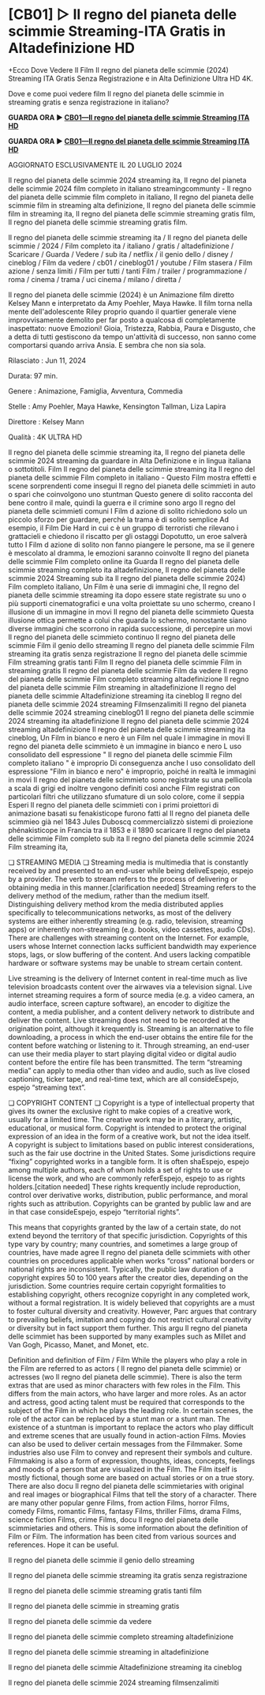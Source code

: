 # [CB01] ▷ Il regno del pianeta delle scimmie Streaming-ITA Gratis in Altadefinizione HD

+Ecco Dove Vedere Il Film Il regno del pianeta delle scimmie (2024) Streaming ITA Gratis Senza Registrazione e in Alta Definizione Ultra HD 4K.

Dove e come puoi vedere film Il regno del pianeta delle scimmie in streaming gratis e senza registrazione in italiano?

**GUARDA ORA ▶️ [CB01—Il regno del pianeta delle scimmie Streaming ITA HD](https://is.gd/OGmhaV)**

**GUARDA ORA ▶️ [CB01—Il regno del pianeta delle scimmie Streaming ITA HD](https://is.gd/OGmhaV)**

AGGIORNATO ESCLUSIVAMENTE IL 20 LUGLIO 2024

Il regno del pianeta delle scimmie 2024 streaming ita, Il regno del pianeta delle scimmie 2024 film completo in italiano streamingcommunty - Il regno del pianeta delle scimmie film completo in italiano, Il regno del pianeta delle scimmie film in streaming alta definizione, Il regno del pianeta delle scimmie film in streaming ita, Il regno del pianeta delle scimmie streaming gratis film, Il regno del pianeta delle scimmie streaming gratis film.

Il regno del pianeta delle scimmie streaming ita / Il regno del pianeta delle scimmie / 2024 / Film completo ita / italiano / gratis / altadefinizione / Scaricare / Guarda / Vedere / sub ita / netflix / il genio dello / disney / cineblog / Film da vedere / cb01 / cineblog01 / youtube / Film stasera / Film azione / senza limiti / Film per tutti / tanti Film / trailer / programmazione / roma / cinema / trama / uci cinema / milano / diretta /

Il regno del pianeta delle scimmie (2024) è un Animazione film diretto Kelsey Mann e interpretato da Amy Poehler, Maya Hawke. Il film torna nella mente dell'adolescente Riley proprio quando il quartier generale viene improvvisamente demolito per far posto a qualcosa di completamente inaspettato: nuove Emozioni! Gioia, Tristezza, Rabbia, Paura e Disgusto, che a detta di tutti gestiscono da tempo un'attività di successo, non sanno come comportarsi quando arriva Ansia. E sembra che non sia sola.

Rilasciato : Jun 11, 2024

Durata: 97 min.

Genere : Animazione, Famiglia, Avventura, Commedia

Stelle : Amy Poehler, Maya Hawke, Kensington Tallman, Liza Lapira

Direttore : Kelsey Mann

Qualità : 4K ULTRA HD

Il regno del pianeta delle scimmie streaming ita, Il regno del pianeta delle scimmie 2024 streaming da guardare in Alta Definizione e in lingua italiana o sottotitoli. Film Il regno del pianeta delle scimmie streaming ita Il regno del pianeta delle scimmie Film completo in italiano - Questo Film mostra effetti e scene sorprendenti come insegui Il regno del pianeta delle scimmieti in auto o spari che coinvolgono uno stuntman Questo genere di solito racconta del bene contro il male, quindi la guerra e il crimine sono argo Il regno del pianeta delle scimmieti comuni I Film d azione di solito richiedono solo un piccolo sforzo per guardare, perché la trama è di solito semplice Ad esempio, il Film Die Hard in cui c è un gruppo di terroristi che rilevano i grattacieli e chiedono il riscatto per gli ostaggi Dopotutto, un eroe salverà tutto I Film d azione di solito non fanno piangere le persone, ma se il genere è mescolato al dramma, le emozioni saranno coinvolte Il regno del pianeta delle scimmie Film completo online ita Guarda Il regno del pianeta delle scimmie streaming completo ita altadefinizione, Il regno del pianeta delle scimmie 2024 Streaming sub ita Il regno del pianeta delle scimmie 2024) Film completo italiano, Un Film è una serie di immagini che, Il regno del pianeta delle scimmie streaming ita dopo essere state registrate su uno o più supporti cinematografici e una volta proiettate su uno schermo, creano l illusione di un immagine in movi Il regno del pianeta delle scimmieto Questa illusione ottica permette a colui che guarda lo schermo, nonostante siano diverse immagini che scorrono in rapida successione, di percepire un movi Il regno del pianeta delle scimmieto continuo Il regno del pianeta delle scimmie Film il genio dello streaming Il regno del pianeta delle scimmie Film streaming ita gratis senza registrazione Il regno del pianeta delle scimmie Film streaming gratis tanti Film Il regno del pianeta delle scimmie Film in streaming gratis Il regno del pianeta delle scimmie Film da vedere Il regno del pianeta delle scimmie Film completo streaming altadefinizione Il regno del pianeta delle scimmie Film streaming in altadefinizione Il regno del pianeta delle scimmie Altadefinizione streaming ita cineblog Il regno del pianeta delle scimmie 2024 streaming Filmsenzalimiti Il regno del pianeta delle scimmie 2024 streaming cineblog01 Il regno del pianeta delle scimmie 2024 streaming ita altadefinizione Il regno del pianeta delle scimmie 2024 streaming altadefinizione Il regno del pianeta delle scimmie streaming ita cineblog, Un Film in bianco e nero è un Film nel quale l immagine in movi Il regno del pianeta delle scimmieto è un immagine in bianco e nero L uso consolidato dell espressione " Il regno del pianeta delle scimmie Film completo italiano " è improprio Di conseguenza anche l uso consolidato dell espressione "Film in bianco e nero" è improprio, poiché in realtà le immagini in movi Il regno del pianeta delle scimmieto sono registrate su una pellicola a scala di grigi ed inoltre vengono definiti così anche Film registrati con particolari filtri che utilizzano sfumature di un solo colore, come il seppia Esperi Il regno del pianeta delle scimmieti con i primi proiettori di animazione basati su fenakisticope furono fatti al Il regno del pianeta delle scimmieo già nel 1843 Jules Duboscq commercializzò sistemi di proiezione phénakisticope in Francia tra il 1853 e il 1890 scaricare Il regno del pianeta delle scimmie Film completo sub ita Il regno del pianeta delle scimmie 2024 Film streaming ita,

❏ STREAMING MEDIA ❏ Streaming media is multimedia that is constantly received by and presented to an end-user while being deliveEspejo, espejo by a provider. The verb to stream refers to the process of delivering or obtaining media in this manner.[clarification needed] Streaming refers to the delivery method of the medium, rather than the medium itself. Distinguishing delivery method krom the media distributed applies specifically to telecommunications networks, as most of the delivery systems are either inherently streaming (e.g. radio, television, streaming apps) or inherently non-streaming (e.g. books, video cassettes, audio CDs). There are challenges with streaming content on the Internet. For example, users whose Internet connection lacks sufficient bandwidth may experience stops, lags, or slow buffering of the content. And users lacking compatible hardware or software systems may be unable to stream certain content.

Live streaming is the delivery of Internet content in real-time much as live television broadcasts content over the airwaves via a television signal. Live internet streaming requires a form of source media (e.g. a video camera, an audio interface, screen capture software), an encoder to digitize the content, a media publisher, and a content delivery network to distribute and deliver the content. Live streaming does not need to be recorded at the origination point, although it krequently is. Streaming is an alternative to file downloading, a process in which the end-user obtains the entire file for the content before watching or listening to it. Through streaming, an end-user can use their media player to start playing digital video or digital audio content before the entire file has been transmitted. The term “streaming media” can apply to media other than video and audio, such as live closed captioning, ticker tape, and real-time text, which are all consideEspejo, espejo “streaming text”.

❏ COPYRIGHT CONTENT ❏ Copyright is a type of intellectual property that gives its owner the exclusive right to make copies of a creative work, usually for a limited time. The creative work may be in a literary, artistic, educational, or musical form. Copyright is intended to protect the original expression of an idea in the form of a creative work, but not the idea itself. A copyright is subject to limitations based on public interest considerations, such as the fair use doctrine in the United States. Some jurisdictions require “fixing” copyrighted works in a tangible form. It is often shaEspejo, espejo among multiple authors, each of whom holds a set of rights to use or license the work, and who are commonly referEspejo, espejo to as rights holders.[citation needed] These rights krequently include reproduction, control over derivative works, distribution, public performance, and moral rights such as attribution. Copyrights can be granted by public law and are in that case consideEspejo, espejo “territorial rights”.

This means that copyrights granted by the law of a certain state, do not extend beyond the territory of that specific jurisdiction. Copyrights of this type vary by country; many countries, and sometimes a large group of countries, have made agree Il regno del pianeta delle scimmiets with other countries on procedures applicable when works “cross” national borders or national rights are inconsistent. Typically, the public law duration of a copyright expires 50 to 100 years after the creator dies, depending on the jurisdiction. Some countries require certain copyright formalities to establishing copyright, others recognize copyright in any completed work, without a formal registration. It is widely believed that copyrights are a must to foster cultural diversity and creativity. However, Parc argues that contrary to prevailing beliefs, imitation and copying do not restrict cultural creativity or diversity but in fact support them further. This argu Il regno del pianeta delle scimmiet has been supported by many examples such as Millet and Van Gogh, Picasso, Manet, and Monet, etc.

Definition and definition of Film / Film While the players who play a role in the Film are referred to as actors ( Il regno del pianeta delle scimmie) or actresses (wo Il regno del pianeta delle scimmie). There is also the term extras that are used as minor characters with few roles in the Film. This differs from the main actors, who have larger and more roles. As an actor and actress, good acting talent must be required that corresponds to the subject of the Film in which he plays the leading role. In certain scenes, the role of the actor can be replaced by a stunt man or a stunt man. The existence of a stuntman is important to replace the actors who play difficult and extreme scenes that are usually found in action-action Films. Movies can also be used to deliver certain messages from the Filmmaker. Some industries also use Film to convey and represent their symbols and culture. Filmmaking is also a form of expression, thoughts, ideas, concepts, feelings and moods of a person that are visualized in the Film. The Film itself is mostly fictional, though some are based on actual stories or on a true story. There are also docu Il regno del pianeta delle scimmietaries with original and real images or biographical Films that tell the story of a character. There are many other popular genre Films, from action Films, horror Films, comedy Films, romantic Films, fantasy Films, thriller Films, drama Films, science fiction Films, crime Films, docu Il regno del pianeta delle scimmietaries and others. This is some information about the definition of Film or Film. The information has been cited from various sources and references. Hope it can be useful.

Il regno del pianeta delle scimmie il genio dello streaming

Il regno del pianeta delle scimmie streaming ita gratis senza registrazione

Il regno del pianeta delle scimmie streaming gratis tanti film

Il regno del pianeta delle scimmie in streaming gratis

Il regno del pianeta delle scimmie da vedere

Il regno del pianeta delle scimmie completo streaming altadefinizione

Il regno del pianeta delle scimmie streaming in altadefinizione

Il regno del pianeta delle scimmie Altadefinizione streaming ita cineblog

Il regno del pianeta delle scimmie 2024 streaming filmsenzalimiti
